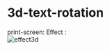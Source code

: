 # 3d-text-rotation  
print-screen: Effect :  
![effect3d](https://github.com/olygood/imagesWeb/blob/master/text3dEffect.png)  

